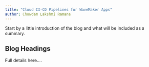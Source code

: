 ```yaml
---
title: "Cloud CI-CD Pipelines for WaveMaker Apps"
author: Chowdam Lakshmi Ramana
---
```


Start by a little introduction of the blog and what will be included as a summary.

<!-- truncate -->

## Blog Headings

Full details here....


